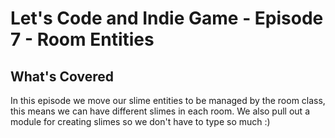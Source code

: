# Let's Code and Indie Game - Episode 7 - Room Entities

## What's Covered

In this episode we move our slime entities to be managed by the room class, this means we can have different slimes in each room. We also pull out a module for creating slimes so we don't have to type so much :)
